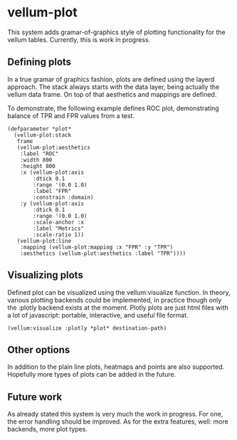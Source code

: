 # vellum-plot

This system adds gramar-of-graphics style of plotting functionality for the vellum tables. Currently, this is work in progress.


## Defining plots
In a true gramar of graphics fashion, plots are defined using the layerd approach. The stack always starts with the data layer, being actually the vellum data frame. On top of that aesthetics and mappings are defined.

To demonstrate, the following example defines ROC plot, demonstrating balance of TPR and FPR values from a test.

```
(defparameter *plot*
  (vellum-plot:stack
   frame
   (vellum-plot:aesthetics
    :label "ROC"
    :width 800
    :height 800
    :x (vellum-plot:axis
        :dtick 0.1
        :range '(0.0 1.0)
        :label "FPR"
        :constrain :domain)
    :y (vellum-plot:axis
        :dtick 0.1
        :range '(0.0 1.0)
        :scale-anchor :x
        :label "Metrics"
        :scale-ratio 1))
   (vellum-plot:line
    :mapping (vellum-plot:mapping :x "FPR" :y "TPR")
    :aesthetics (vellum-plot:aesthetics :label "TPR"))))
```

## Visualizing plots
Defined plot can be visualized using the vellum:visualize function. In theory, various plotting backends could be implemented, in practice though only the :plotly backend exists at the moment. Plotly plots are just html files with a lot of javascript: portable, interactive, and useful file format.

```
(vellum:visualize :plotly *plot* destination-path)
```

## Other options
In addition to the plain line plots, heatmaps and points are also supported. Hopefully more types of plots can be added in the future.


## Future work
As already stated this system is very much the work in progress. For one, the error handling should be improved. As for the extra features, well: more backends, more plot types.
